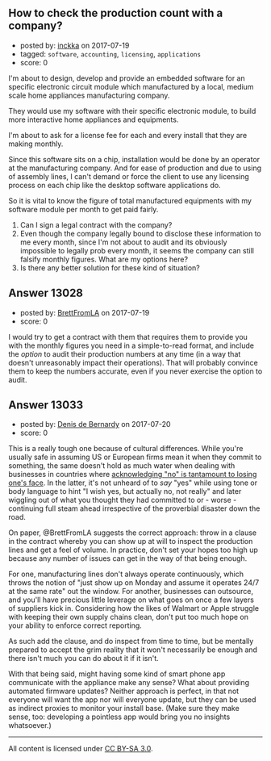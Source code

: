 ## How to check the production count with a company?

- posted by: [inckka](https://stackexchange.com/users/1765932/inckka) on 2017-07-19
- tagged: `software`, `accounting`, `licensing`, `applications`
- score: 0

I'm about to design, develop and provide an embedded software for an specific electronic circuit module which manufactured by a local, medium scale home appliances manufacturing company. 

They would use my software with their specific electronic module, to build more interactive home appliances and equipments.

I'm about to ask for a license fee for each and every install that they are making monthly.

Since this software sits on a chip, installation would be done by an operator at the manufacturing company. And for ease of production and due to using of assembly lines, I can't demand or force the client to use any licensing process on each chip like the desktop software applications do.

So it is vital to know the figure of total manufactured equipments with my software module per month to get paid fairly.

 1. Can I sign a legal contract with the company?
 2. Even though the company legally bound to disclose these information
    to me every month, since I'm not about to audit and its obviously
    impossible to legally prob every month, it seems the company can
    still falsify monthly figures. What are my options here?
 3. Is there any better solution for these kind of situation?




## Answer 13028

- posted by: [BrettFromLA](https://stackexchange.com/users/2813127/brettfromla) on 2017-07-19
- score: 0

I would try to get a contract with them that requires them to provide you with the monthly figures you need in a simple-to-read format, and include the _option_ to audit their production numbers at any time (in a way that doesn't unreasonably impact their operations). That will probably convince them to keep the numbers accurate, even if you never exercise the option to audit.


## Answer 13033

- posted by: [Denis de Bernardy](https://stackexchange.com/users/182468/denis-de-bernardy) on 2017-07-20
- score: 0

<p>This is a really tough one because of cultural differences. While you're usually safe in assuming US or European firms mean it when they commit to something, the same doesn't hold as much water when dealing with businesses in countries where <a href="https://hbr.org/2015/10/when-culture-doesnt-translate" rel="nofollow noreferrer">acknowledging "no" is tantamount to losing one's face</a>. In the latter, it's not unheard of to <em>say</em> "yes" while using tone or body language to hint "I wish yes, but actually no, not really" and later wiggling out of what you thought they had committed to or - worse - continuing full steam ahead irrespective of the proverbial disaster down the road.</p>

<p>On paper, @BrettFromLA suggests the correct approach: throw in a clause in the contract whereby you can show up at will to inspect the production lines and get a feel of volume. In practice, don't set your hopes too high up because any number of issues can get in the way of that being enough.</p>

<p>For one, manufacturing lines don't always operate continuously, which throws the notion of "just show up on Monday and assume it operates 24/7 at the same rate" out the window. For another, businesses can outsource, and you'll have precious little leverage on what goes on once a few layers of suppliers kick in. Considering how the likes of Walmart or Apple struggle with keeping their own supply chains clean, don't put too much hope on your ability to enforce correct reporting.</p>

<p>As such add the clause, and do inspect from time to time, but be mentally prepared to accept the grim reality that it won't necessarily be enough and there isn't much you can do about it if it isn't.</p>

<p>With that being said, might having some kind of smart phone app communicate with the appliance make any sense? What about providing automated firmware updates? Neither approach is perfect, in that not everyone will want the app nor will everyone update, but they can be used as indirect proxies to monitor your install base. (Make sure they make sense, too: developing a pointless app would bring you no insights whatsoever.) </p>




---

All content is licensed under [CC BY-SA 3.0](https://creativecommons.org/licenses/by-sa/3.0/).
